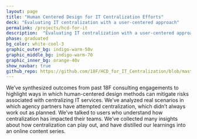 ```yaml
---
layout: page
title: "Human Centered Design for IT Centralization Efforts"
deck: "Evaluating IT centralization with a user-centered approach"
permalink: /projects/hcd-for-it
description:  "Evaluating IT centralization with a user-centered approach"
phase: graduated
bg_color: white-cool-3
graphic_outer_bg: indigo-warm-50v
graphic_middle_bg: indigo-warm-70
graphic_inner_bg: orange-40v
show_navbar: true
github_repo: https://github.com/18F/HCD_for_IT_Centralization/blob/master/README.md
---
```


We’ve synthesized outcomes from past 18F consulting engagements to highlight ways in which human-centered design methods can mitigate risks associated with centralizing IT services. We’ve analyzed real scenarios in which agency partners have attempted centralization, which didn’t always work out as planned. We’ve talked to users who understand how centralization has impacted their teams. We’ve collected many insights about how centralization can play out, and have distilled our learnings into an online content series.

